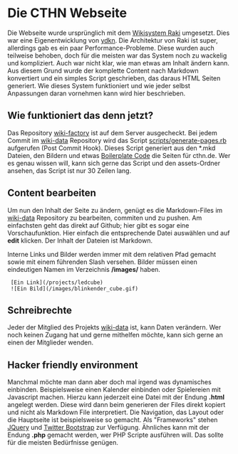 # Die CTHN Webseite

Die Webseite wurde ursprünglich mit dem [Wikisystem Raki](https://github.com/CTHN/raki) umgesetzt. Dies war eine Eigenentwicklung von [ydkn](https://github.com/ydkn). Die Architektur von Raki ist super, allerdings gab es ein paar Performance-Probleme. Diese wurden auch teilweise behoben, doch für die meisten war das System noch zu wackelig und kompliziert. Auch war nicht klar, wie man etwas am Inhalt ändern kann. Aus diesem Grund wurde der komplette Content nach Markdown konvertiert und ein simples Script geschrieben, das daraus HTML Seiten generiert. Wie dieses System funktioniert und wie jeder selbst Anpassungen daran vornehmen kann wird hier beschrieben.

## Wie funktioniert das denn jetzt?
Das Repository [wiki-factory](https://github.com/CTHN/wiki-factory) ist auf dem Server ausgecheckt. Bei jedem Commit im [wiki-data](https://github.com/CTHN/wiki-data) Repository wird das Script [scripts/generate-pages.rb](https://github.com/CTHN/wiki-factory/blob/master/scripts/generate_pages.rb) aufgerufen (Post Commit Hook). Dieses Script generiert aus den *.mkd Dateien, den Bildern und etwas [Boilerplate Code](https://github.com/CTHN/wiki-factory/tree/master/assets) die Seiten für cthn.de. Wer es genau wissen will, kann sich gerne das Script und den assets-Ordner ansehen, das Script ist nur 30 Zeilen lang.


## Content bearbeiten
Um nun den Inhalt der Seite zu ändern, genügt es die Markdown-Files im [wiki-data](https://github.com/CTHN/wiki-data) Repository zu bearbeiten, commiten und zu pushen. Am einfachsten geht das direkt auf Github; hier gibt es sogar eine Vorschaufunktion. Hier einfach die entsprechende Datei auswählen und auf **edit** klicken. Der Inhalt der Dateien ist Markdown.

Interne Links und Bilder werden immer mit dem relativen Pfad gemacht sowie mit einem führenden Slash versehen. Bilder müssen einen eindeutigen Namen im Verzeichnis **/images/** haben.

     [Ein Link](/projects/ledcube)
     ![Ein Bild](/images/blinkender_cube.gif)

## Schreibrechte
Jeder der Mitglied des Projekts [wiki-data](https://github.com/CTHN/wiki-data) ist, kann Daten verändern. Wer noch keinen Zugang hat und gerne mithelfen möchte, kann sich gerne an einen der Mitglieder wenden.

## Hacker friendly environment
Manchmal möchte man dann aber doch mal irgend was dynamisches einbinden. Beispielsweise einen Kalender einbinden oder Spielereien mit Javascript machen. Hierzu kann jederzeit eine Datei mit der Endung **.html** angelegt werden. Diese wird dann beim generieren der Files direkt kopiert und nicht als Markdown File interpretiert. Die Navigation, das Layout oder die Hauptseite ist beispielsweise so gemacht. Als "Frameworks" stehen [JQuery](http://jquery.com/) und [Twitter Bootstrap](http://twitter.github.io/bootstrap/) zur Verfügung. Ähnliches kann mit der Endung **.php** gemacht werden, wer PHP Scripte ausführen will. Das sollte für die meisten Bedürfnisse genügen.
